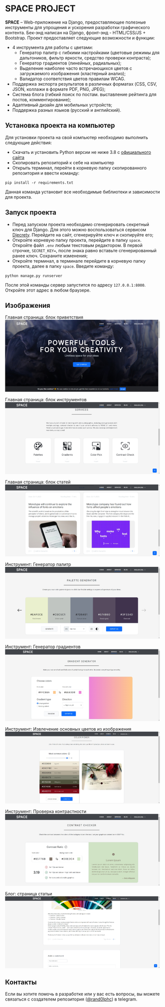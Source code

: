 
# SPACE PROJECT

__SPACE__ – Web-приложение на Django, предоставляющее полезные инструменты для упрощения и ускорения разработки графического контента.
Бек-энд написан на Django, фронт-энд - HTML/CSS/JS + Bootstrap. Проект предоставляет следующие возможности и функции:
* 4 инструмента для работы с цветами:
  * Генератор палитр с гибкими настройками (цветовые режимы для дальтоников, фильтр яркости, средство проверки контраста);
  * Генератор градиентов (линейных, радиальных);
  * Выделение наиболее часто встречающихся цветов с загружаемого изображения (кластерный анализ);
  * Валидатор соответствия цветов правилам WCAG.
* Поддержка экспорта результатов в различных форматах (CSS, CSV, JSON, коллажи в формате PDF, PNG, JPEG);
* Система блога (гибкий поиск по постам. выставление рейтинга для постов, комментирование);
* Адаптивный дизайн для мобильных устройств;
* Поддержка разных языков (русский и английский).

## Установка проекта на компьютер
Для установки проекта на свой компьютер необходимо выполнить следующие действия:
* Скачать и установить Python версии не ниже 3.8 с [официального сайта](https://www.python.org/)
* Скопировать репозиторий к себе на компьютер
* Открыть терминал, перейти в корневую папку скопированного репозитория и ввести команду:
```
pip install -r requirements.txt
```

Данная команда установит все необходимые библиотеки и зависимости для проекта.
  
## Запуск проекта

* Перед запуском проекта необходимо сгенерировать секретный ключ для Django. Для этого можно воспользоваться сервисом [Djecrety](https://djecrety.ir/). Перейдите на сайт, сгенерируйте ключ и скопируйте его;
* Откройте корневую папку проекта, перейдите в папку `space`. Откройте файл `.env` любым текстовым редактором. В первой строчке, `SECRET_KEY=`, после знака равно вставьте сгенерированный ранее ключ. Сохраните изменения;
* Откройте терминал, в терминале перейдите в корневую папку проекта, далее в папку `space`. Введите команду:
```
python manage.py runserver
```
После этой команды сервер запустится по адресу `127.0.0.1:8000`. Откройте этот адрес в любом браузере.

## Изображения

Главная страница: блок приветствия
![Главная страница: блок приветствия](img/1.jpg)

Главная страница: блок инструментов
![Главная страница: блок инструментов](img/2.jpg)

Главная страница: блок статей
![Главная страница: блок статей](img/3.jpg)

Инструмент: Генератор палитр
![Инструмент: Генератор палитр](img/4.jpg)

Инструмент: Генератор градиентов
![Инструмент: Генератор градиентов](img/5.jpg)

Инструмент: Извлечение основных цветов из изображения
![Инструмент: Извлечение основных цветов из изображения](img/6.jpg)

Инструмент: Проверка контрастности
![Инструмент: Проверка контрастности](img/7.jpg)

Блог: страница статьи
![Блог: страница статьи](img/8.jpg)


## Контакты
Если вы хотите помочь в разработке или у вас есть вопросы, вы можете связаться с создателем репозитория ([@rand0lphc](https://t.me/rand0lphc)) в telegram.
